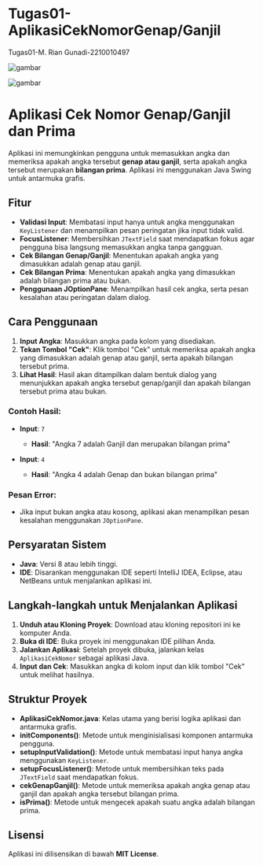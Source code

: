# Tugas01-AplikasiCekNomorGenap/Ganjil
 Tugas01-M. Rian Gunadi-2210010497
 
![gambar](https://github.com/user-attachments/assets/51d31441-21ba-4ea4-bf29-6e4396293772)

![gambar](https://github.com/user-attachments/assets/3001756c-abd8-4e67-9fbf-07ae03ba153e)

# Aplikasi Cek Nomor Genap/Ganjil dan Prima

Aplikasi ini memungkinkan pengguna untuk memasukkan angka dan memeriksa apakah angka tersebut **genap atau ganjil**, serta apakah angka tersebut merupakan **bilangan prima**. Aplikasi ini menggunakan Java Swing untuk antarmuka grafis.

## Fitur

- **Validasi Input**: Membatasi input hanya untuk angka menggunakan `KeyListener` dan menampilkan pesan peringatan jika input tidak valid.
- **FocusListener**: Membersihkan `JTextField` saat mendapatkan fokus agar pengguna bisa langsung memasukkan angka tanpa gangguan.
- **Cek Bilangan Genap/Ganjil**: Menentukan apakah angka yang dimasukkan adalah genap atau ganjil.
- **Cek Bilangan Prima**: Menentukan apakah angka yang dimasukkan adalah bilangan prima atau bukan.
- **Penggunaan JOptionPane**: Menampilkan hasil cek angka, serta pesan kesalahan atau peringatan dalam dialog.

## Cara Penggunaan

1. **Input Angka**: Masukkan angka pada kolom yang disediakan.
2. **Tekan Tombol "Cek"**: Klik tombol "Cek" untuk memeriksa apakah angka yang dimasukkan adalah genap atau ganjil, serta apakah bilangan tersebut prima.
3. **Lihat Hasil**: Hasil akan ditampilkan dalam bentuk dialog yang menunjukkan apakah angka tersebut genap/ganjil dan apakah bilangan tersebut prima atau bukan.

### Contoh Hasil:
- **Input**: `7`
  - **Hasil**: "Angka 7 adalah Ganjil dan merupakan bilangan prima"
  
- **Input**: `4`
  - **Hasil**: "Angka 4 adalah Genap dan bukan bilangan prima"

### Pesan Error:
- Jika input bukan angka atau kosong, aplikasi akan menampilkan pesan kesalahan menggunakan `JOptionPane`.

## Persyaratan Sistem

- **Java**: Versi 8 atau lebih tinggi.
- **IDE**: Disarankan menggunakan IDE seperti IntelliJ IDEA, Eclipse, atau NetBeans untuk menjalankan aplikasi ini.

## Langkah-langkah untuk Menjalankan Aplikasi

1. **Unduh atau Kloning Proyek**: Download atau kloning repositori ini ke komputer Anda.
2. **Buka di IDE**: Buka proyek ini menggunakan IDE pilihan Anda.
3. **Jalankan Aplikasi**: Setelah proyek dibuka, jalankan kelas `AplikasiCekNomor` sebagai aplikasi Java.
4. **Input dan Cek**: Masukkan angka di kolom input dan klik tombol "Cek" untuk melihat hasilnya.

## Struktur Proyek

- **AplikasiCekNomor.java**: Kelas utama yang berisi logika aplikasi dan antarmuka grafis.
- **initComponents()**: Metode untuk menginisialisasi komponen antarmuka pengguna.
- **setupInputValidation()**: Metode untuk membatasi input hanya angka menggunakan `KeyListener`.
- **setupFocusListener()**: Metode untuk membersihkan teks pada `JTextField` saat mendapatkan fokus.
- **cekGenapGanjil()**: Metode untuk memeriksa apakah angka genap atau ganjil dan apakah angka tersebut bilangan prima.
- **isPrima()**: Metode untuk mengecek apakah suatu angka adalah bilangan prima.

## Lisensi

Aplikasi ini dilisensikan di bawah **MIT License**.


